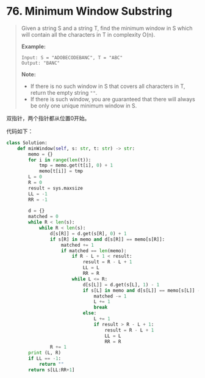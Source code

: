# 76. Minimum Window Substring

> Given a string S and a string T, find the minimum window in S which will contain all the characters in T in complexity O(n).
>
> **Example:**
>
> ```
> Input: S = "ADOBECODEBANC", T = "ABC"
> Output: "BANC"
> ```
>
> **Note:**
>
> - If there is no such window in S that covers all characters in T, return the empty string `""`.
> - If there is such window, you are guaranteed that there will always be only one unique minimum window in S.

双指针，两个指针都从位置0开始。

代码如下：

```python
class Solution:
    def minWindow(self, s: str, t: str) -> str:
        memo = {}
        for i in range(len(t)):
            tmp = memo.get(t[i], 0) + 1
            memo[t[i]] = tmp
        L = 0
        R = 0
        result = sys.maxsize
        LL = -1
        RR = -1
        
        d = {}
        matched = 0
        while R < len(s):
            while R < len(s):
                d[s[R]] = d.get(s[R], 0) + 1
                if s[R] in memo and d[s[R]] == memo[s[R]]:
                    matched += 1
                    if matched == len(memo):
                        if R - L + 1 < result:
                            result = R - L + 1
                            LL = L
                            RR = R
                        while L <= R:
                            d[s[L]] = d.get(s[L], 1) - 1
                            if s[L] in memo and d[s[L]] == memo[s[L]] - 1:
                                matched -= 1
                                L += 1
                                break
                            else:
                                L += 1
                                if result > R - L + 1:
                                    result = R - L + 1
                                    LL = L
                                    RR = R                                
                R += 1
        print (L, R)
        if LL == -1:
            return ""
        return s[LL:RR+1]
```

